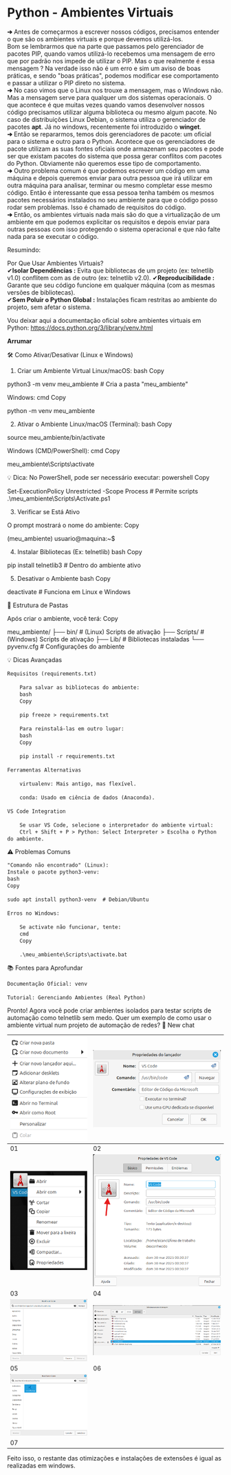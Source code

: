 # Python - Ambientes Virtuais

 **➔** Antes de começarmos a escrever nossos códigos, precisamos entender o que são os ambientes virtuais e porque devemos utilizá-los.  
Bom se lembrarmos que na parte que passamos pelo gerenciador de pacotes PIP, quando vamos utilizá-lo recebemos uma mensagem de erro que por padrão nos impede de utilizar o PIP. Mas o que realmente é essa mensagem ? Na verdade isso não é um erro e sim um aviso de boas práticas, e sendo "boas práticas", podemos modificar ese comportamento e passar a utilizar o PIP direto no sistema.  
**➔** No caso vimos que o Linux nos trouxe a mensagem, mas o Windows não. Mas a mensagem serve para qualquer um dos sistemas operacionais. O que acontece é que muitas vezes quando vamos desenvolver nossos código precisamos utilizar alguma biblioteca ou mesmo algum pacote. No caso de distribuições Linux Debian, o sistema utiliza o gerenciador de pacotes **apt**. Já no windows, recentemente foi introduzido o **winget**.  
**➔** Então se repararmos, temos dois gerenciadores de pacote: um oficial para o sistema e outro para o Python. Acontece que os gerenciadores de pacote utilizam as suas fontes oficiais onde armazenam seu pacotes e pode ser que existam pacotes do sistema que possa gerar conflitos com pacotes do Python. Obviamente não queremos esse tipo de comportamento.  
**➔** Outro problema comum é que podemos escrever um código em uma máquina e depois queremos enviar para outra pessoa que irá utilizar em outra máquina para analisar, terminar ou mesmo completar esse mesmo código. Então é interessante que essa pessoa tenha também os mesmos pacotes necessários instalados no seu ambiente para que o código posso rodar sem problemas. Isso é chamado de requisitos do código.  
**➔** Então, os ambientes virtuais nada mais são do que a virtualização de um ambiente em que podemos explicitar os requisitos e depois enviar para outras pessoas com isso protegendo o sistema operacional e que não falte nada para se executar o código.  
  
Resumindo:  

Por Que Usar Ambientes Virtuais?  
    ✔**Isolar Dependências :** Evita que bibliotecas de um projeto (ex: telnetlib v1.0) conflitem com as de outro (ex: telnetlib v2.0).
    ✔**Reproducibilidade   :** Garante que seu código funcione em qualquer máquina (com as mesmas versões de bibliotecas).  
    ✔**Sem Poluir o Python Global :** Instalações ficam restritas ao ambiente do projeto, sem afetar o sistema.



Vou deixar aqui a documentação oficial sobre ambientes virtuais em Python: https://docs.python.org/3/library/venv.html

**Arrumar**  

    
🛠️ Como Ativar/Desativar (Linux e Windows)
1. Criar um Ambiente Virtual
Linux/macOS:
bash
Copy

python3 -m venv meu_ambiente  # Cria a pasta "meu_ambiente"

Windows:
cmd
Copy

python -m venv meu_ambiente

2. Ativar o Ambiente
Linux/macOS (Terminal):
bash
Copy

source meu_ambiente/bin/activate

Windows (CMD/PowerShell):
cmd
Copy

meu_ambiente\Scripts\activate

💡 Dica: No PowerShell, pode ser necessário executar:
powershell
Copy

Set-ExecutionPolicy Unrestricted -Scope Process  # Permite scripts
.\meu_ambiente\Scripts\Activate.ps1

3. Verificar se Está Ativo

O prompt mostrará o nome do ambiente:
Copy

(meu_ambiente) usuario@maquina:~$

4. Instalar Bibliotecas (Ex: telnetlib)
bash
Copy

pip install telnetlib3  # Dentro do ambiente ativo

5. Desativar o Ambiente
bash
Copy

deactivate  # Funciona em Linux e Windows

📂 Estrutura de Pastas

Após criar o ambiente, você terá:
Copy

meu_ambiente/
├── bin/           # (Linux) Scripts de ativação
├── Scripts/       # (Windows) Scripts de ativação
├── Lib/           # Bibliotecas instaladas
└── pyvenv.cfg     # Configurações do ambiente

💡 Dicas Avançadas

    Requisitos (requirements.txt)

        Para salvar as bibliotecas do ambiente:
        bash
        Copy

        pip freeze > requirements.txt

        Para reinstalá-las em outro lugar:
        bash
        Copy

        pip install -r requirements.txt

    Ferramentas Alternativas

        virtualenv: Mais antigo, mas flexível.

        conda: Usado em ciência de dados (Anaconda).

    VS Code Integration

        Se usar VS Code, selecione o interpretador do ambiente virtual:
        Ctrl + Shift + P > Python: Select Interpreter > Escolha o Python do ambiente.

⚠️ Problemas Comuns

    "Comando não encontrado" (Linux):
    Instale o pacote python3-venv:
    bash
    Copy

    sudo apt install python3-venv  # Debian/Ubuntu

    Erros no Windows:

        Se activate não funcionar, tente:
        cmd
        Copy

        .\meu_ambiente\Scripts\activate.bat

📚 Fontes para Aprofundar

    Documentação Oficial: venv

    Tutorial: Gerenciando Ambientes (Real Python)

Pronto! Agora você pode criar ambientes isolados para testar scripts de automação como telnetlib sem medo. Quer um exemplo de como usar o ambiente virtual num projeto de automação de redes? 🚀
New chat


| ![VSCODE](Imagens/Linux/01.png) | ![VSCODE](Imagens/Linux/02.png) | 
|---------------------------------|---------------------------------|
| 01                              | 02                              |
| ![VSCODE](Imagens/Linux/03.png) | ![VSCODE](Imagens/Linux/04.png) |
| 03                              | 04                              |
| ![VSCODE](Imagens/Linux/05.png) | ![VSCODE](Imagens/Linux/06.png) |
| 05                              | 06                              |
| ![VSCODE](Imagens/Linux/07.png) |                                 |
| 07                              |                                 |

Feito isso, o restante das otimizações e instalações de extensões é igual as realizadas em windows.  